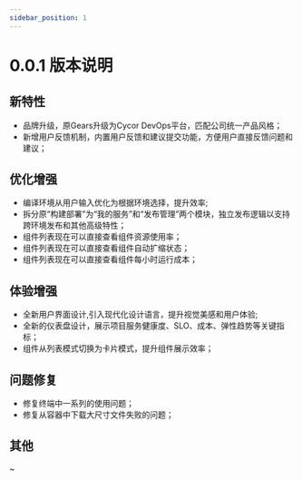 ```yaml
---
sidebar_position: 1
---
```

# 0.0.1 版本说明

## 新特性
- 品牌升级，原Gears升级为Cycor DevOps平台，匹配公司统一产品风格；
- 新增用户反馈机制，内置用户反馈和建议提交功能，方便用户直接反馈问题和建议；
## 优化增强
- 编译环境从用户输入优化为根据环境选择，提升效率;
- 拆分原“构建部署”为“我的服务”和“发布管理”两个模块，独立发布逻辑以支持跨环境发布和其他高级特性；
- 组件列表现在可以直接查看组件资源使用率；
- 组件列表现在可以直接查看组件自动扩缩状态；
- 组件列表现在可以直接查看组件每小时运行成本；
## 体验增强
- 全新用户界面设计,引入现代化设计语言，提升视觉美感和用户体验;
- 全新的仪表盘设计，展示项目服务健康度、SLO、成本、弹性趋势等关键指标；
- 组件从列表模式切换为卡片模式，提升组件展示效率；
## 问题修复
- 修复终端中一系列的使用问题；
- 修复从容器中下载大尺寸文件失败的问题；
## 其他
~